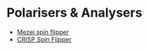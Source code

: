 # Polarisers & Analysers

* [Mezei spin flipper](Mezei-Spin-Flipper)
* [CRISP Spin Flipper](CRISP-Spin-Flipper)
